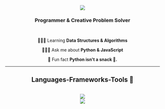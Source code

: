 <h1 align="center">
<img src="https://readme-typing-svg.herokuapp.com/?font=Righteous&size=35&center=true&vCenter=true&width=500&height=70&duration=5000&lines=Hi+There!+👋;+I'm+Muhammad+Hasib!;" />
</h1>

<h3 align="center">Programmer & Creative Problem Solver</h3>

<br/>

<div align="center">

👨🏻‍💻 Learning **Data Structures & Algorithms**

🙋🏻‍♂️ Ask me about **Python & JavaScript**

🤩 Fun fact **Python isn't a snack 🐍.**

</div>


<hr/>

<h2 align="center">Languages-Frameworks-Tools 👾</h2>
<br/>
<div align="center">
<img src="https://skillicons.dev/icons?i=python,javascript,typescript,c,react,nodejs,express,mongodb,nextjs,mysql" /><br>
<img src="https://skillicons.dev/icons?i=html,css,bootstrap,tailwind,git,github,vscode,figma" />

</div>
